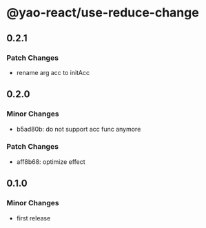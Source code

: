 # @yao-react/use-reduce-change

## 0.2.1

### Patch Changes

- rename arg acc to initAcc

## 0.2.0

### Minor Changes

- b5ad80b: do not support acc func anymore

### Patch Changes

- aff8b68: optimize effect

## 0.1.0

### Minor Changes

- first release

